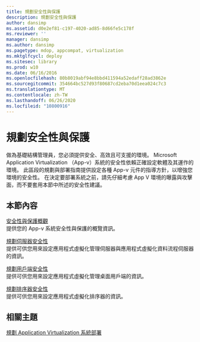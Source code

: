 ```yaml
---
title: 規劃安全性與保護
description: 規劃安全性與保護
author: dansimp
ms.assetid: d0e2ef81-c197-4020-ad85-8d66fe5c178f
ms.reviewer: ''
manager: dansimp
ms.author: dansimp
ms.pagetype: mdop, appcompat, virtualization
ms.mktglfcycl: deploy
ms.sitesec: library
ms.prod: w10
ms.date: 06/16/2016
ms.openlocfilehash: 80b8019abf94e8bbd411594a52edaff28ad3862e
ms.sourcegitcommit: 354664bc527d93f80687cd2eba70d1eea024c7c3
ms.translationtype: MT
ms.contentlocale: zh-TW
ms.lasthandoff: 06/26/2020
ms.locfileid: "10800916"
---
```

# 規劃安全性與保護


做為基礎結構管理員，您必須提供安全、高效且可支援的環境。 Microsoft Application Virtualization （App-v）系統的安全性依賴正確設定軟體及其運作的環境。 此區段的規劃與部署指南提供設定各種 App-v 元件的指導方針，以增強您環境的安全性。 在決定要部署系統之前，請先仔細考慮 App V 環境的曝露與攻擊面，而不要套用本節中所述的安全性建議。

## 本節內容


<a href="" id="security-and-protection-overview"></a>[安全性與保護概觀](security-and-protection-overview.md)  
提供您的 App-v 系統安全性與保護的概覽資訊。

<a href="" id="planning-for-server-security"></a>[規劃伺服器安全性](planning-for-server-security.md)  
提供可供您用來設定應用程式虛擬化管理伺服器與應用程式虛擬化資料流程伺服器的資訊。

<a href="" id="planning-for-client-security"></a>[規劃用戶端安全性](planning-for-client-security.md)  
提供可供您用來設定應用程式虛擬化管理桌面用戶端的資訊。

<a href="" id="planning-for-sequencer-security"></a>[規劃排序器安全性](planning-for-sequencer-security.md)  
提供可供您用來設定應用程式虛擬化排序器的資訊。

## 相關主題


[規劃 Application Virtualization 系統部署](planning-for-application-virtualization-system-deployment.md)

 

 





